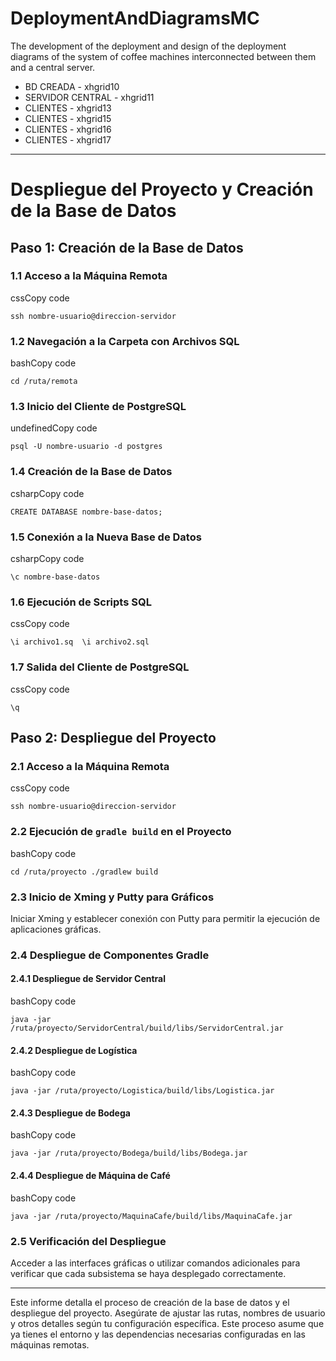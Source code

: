 # DeploymentAndDiagramsMC
The development of the deployment and design of the deployment diagrams of the system of coffee machines interconnected between them and a central server.

- BD CREADA - xhgrid10
- SERVIDOR CENTRAL - xhgrid11
- CLIENTES - xhgrid13
- CLIENTES - xhgrid15
- CLIENTES - xhgrid16
- CLIENTES - xhgrid17

* * *

Despliegue del Proyecto y Creación de la Base de Datos
======================================================

Paso 1: Creación de la Base de Datos
------------------------------------

### 1.1 Acceso a la Máquina Remota

cssCopy code

`ssh nombre-usuario@direccion-servidor`

### 1.2 Navegación a la Carpeta con Archivos SQL

bashCopy code

`cd /ruta/remota`

### 1.3 Inicio del Cliente de PostgreSQL

undefinedCopy code

`psql -U nombre-usuario -d postgres`

### 1.4 Creación de la Base de Datos

csharpCopy code

`CREATE DATABASE nombre-base-datos;`

### 1.5 Conexión a la Nueva Base de Datos

csharpCopy code

`\c nombre-base-datos`

### 1.6 Ejecución de Scripts SQL

cssCopy code

`\i archivo1.sq  \i archivo2.sql`

### 1.7 Salida del Cliente de PostgreSQL

cssCopy code

`\q`

Paso 2: Despliegue del Proyecto
-------------------------------

### 2.1 Acceso a la Máquina Remota

cssCopy code

`ssh nombre-usuario@direccion-servidor`

### 2.2 Ejecución de `gradle build` en el Proyecto

bashCopy code

`cd /ruta/proyecto ./gradlew build`

### 2.3 Inicio de Xming y Putty para Gráficos

Iniciar Xming y establecer conexión con Putty para permitir la ejecución de aplicaciones gráficas.

### 2.4 Despliegue de Componentes Gradle

#### 2.4.1 Despliegue de Servidor Central

bashCopy code

`java -jar /ruta/proyecto/ServidorCentral/build/libs/ServidorCentral.jar`

#### 2.4.2 Despliegue de Logística

bashCopy code

`java -jar /ruta/proyecto/Logistica/build/libs/Logistica.jar`

#### 2.4.3 Despliegue de Bodega

bashCopy code

`java -jar /ruta/proyecto/Bodega/build/libs/Bodega.jar`

#### 2.4.4 Despliegue de Máquina de Café

bashCopy code

`java -jar /ruta/proyecto/MaquinaCafe/build/libs/MaquinaCafe.jar`

### 2.5 Verificación del Despliegue

Acceder a las interfaces gráficas o utilizar comandos adicionales para verificar que cada subsistema se haya desplegado correctamente.

* * *

Este informe detalla el proceso de creación de la base de datos y el despliegue del proyecto. Asegúrate de ajustar las rutas, nombres de usuario y otros detalles según tu configuración específica. Este proceso asume que ya tienes el entorno y las dependencias necesarias configuradas en las máquinas remotas.
